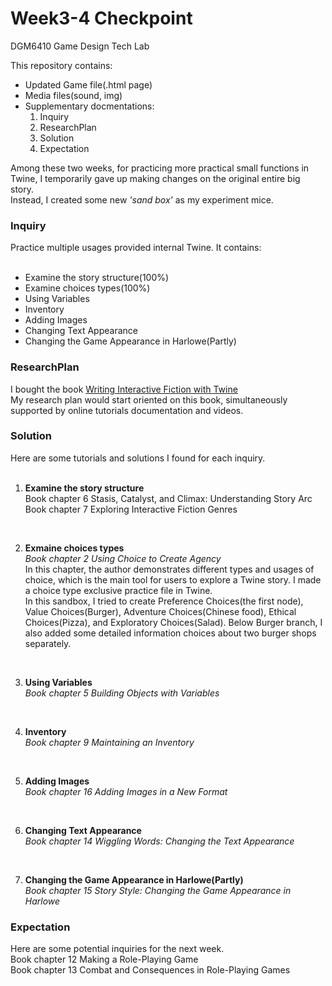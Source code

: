 # Week3-4 Checkpoint

DGM6410 Game Design Tech Lab

This repository contains:

<ul>
  <li>Updated Game file(.html page)</li>
  <li>Media files(sound, img)</li>
 
<li>Supplementary docmentations:<ol>
<li>Inquiry</li>
<li>ResearchPlan</li>
<li>Solution</li>
<li>Expectation</li>
</ol></li>

</ul>

Among these two weeks, for practicing more practical small functions in Twine, I temporarily gave up making changes on the original entire big story.
<br>Instead, I created some new <em>'sand box'</em> as my experiment mice.

<h3>Inquiry</h3>
Practice multiple usages provided internal Twine. It contains:
<ul style="p{line-height:90%;}">
  <li>Examine the story structure(100%)</li>
  <li>Examine choices types(100%)</li>
  <li>Using Variables</li>
  <li>Inventory</li>
  <li>Adding Images</li>
  <li>Changing Text Appearance</li>
  <li>Changing the Game Appearance in Harlowe(Partly)</li>
  </ul>
  
<h3>ResearchPlan</h3>
I bought the book <a href="https://smile.amazon.com/gp/product/0789756641/ref=oh_aui_detailpage_o02_s00?ie=UTF8&psc=1">Writing Interactive Fiction with Twine</a>
<br>My research plan would start oriented on this book, simultaneously supported by online tutorials documentation and videos.

<h3>Solution</h3>
Here are some tutorials and solutions I found for each inquiry.
<br><br>
<ol>

 <li><b>Examine the story structure</b>
<br>Book chapter 6 Stasis, Catalyst, and Climax: Understanding Story Arc
<br>Book chapter 7 Exploring Interactive Fiction Genres
<br>
</li>

<br><li><b>Exmaine choices types</b>
 <br><em>Book chapter 2 Using Choice to Create Agency</em>
<br>In this chapter, the author demonstrates different types and usages of choice, which is the main tool for users to explore a Twine story. I made a choice type exclusive practice file in Twine.
<br>In this sandbox, I tried to create Preference Choices(the first node), Value Choices(Burger), Adventure Choices(Chinese food), Ethical Choices(Pizza), and Exploratory Choices(Salad).
Below Burger branch, I also added some detailed information choices about two burger shops separately.
</li>

<br><li><b>Using Variables</b>
  <br><em>Book chapter 5 Building Objects with Variables</em>
 </li>
 
<br><li><b>Inventory</b>
 <br><em>Book chapter 9 Maintaining an Inventory</em>
</li>
  
<br><li><b>Adding Images</b>
 <br><em>Book chapter 16 Adding Images in a New Format</em>
</li>

<br><li><b>Changing Text Appearance</b>
 <br><em>Book chapter 14 Wiggling Words: Changing the Text Appearance</em>
</li>

<br><li><b>Changing the Game Appearance in Harlowe(Partly)</b>
 <br><em>Book chapter 15 Story Style: Changing the Game Appearance in Harlowe</em>
</li>



  </ol>

<h3>Expectation</h3>
Here are some potential inquiries for the next week.
<br>Book chapter 12 Making a Role-Playing Game
<br>Book chapter 13 Combat and Consequences in Role-Playing Games
